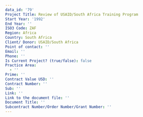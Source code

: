 ```yaml
---
data_id: '79'
Project Title: Review of USAID/South Africa Training Program
Start Year: '1992'
End Year: ''
ISO3 Code: ZAF
Region: Africa
Country: South Africa
Client/ Donor: USAID/South Africa
Point of contact: ''
Email: ''
Phone: ''
Is Current Project? (true/false): false
Practice Area:
  - ''
Prime: ''
Contract Value USD: ''
Contract Number: ''
Sub: ''
Link: ''
Link to the document file: ''
Document Title: ''
Subcontract Number/Order Number/Grant Number: ''
---
```


